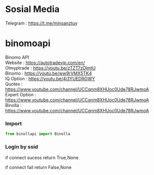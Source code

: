 # Sosial Media
Telegram : https://t.me/minsanztuy

# binomoapi
Binomo API  
Website    : https://autotradevip.com/en/  
Olmyptrade : https://youtu.be/zTZT7zDlmtU  
Binomo     : https://youtu.be/ww9rVMX5TK4  
IQ Option  : https://youtu.be/4i3YUEDRGWY  
Quotex     : https://www.youtube.com/channel/UCCqnm8XHUoc0Ude78RJwmoA  
Expert Option     : https://www.youtube.com/channel/UCCqnm8XHUoc0Ude78RJwmoA
Binolla     : https://www.youtube.com/channel/UCCqnm8XHUoc0Ude78RJwmoA

### Import
```python
from binollapi import Binolla
```
### Login by ssid
if connect sucess return True,None  

if connect fail return False,None  
